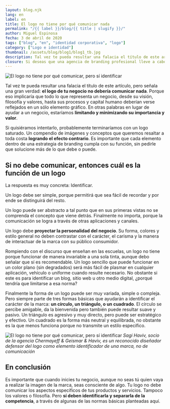 ```yaml
---
layout: blog.njk
lang: en
label: en
title: El logo no tiene por qué comunicar nada
permalink: "/{{ label }}/blog/{{ title | slugify }}/"
author: Miguel Espinosa
fecha: 3 de abril de 2020
tags: ["blog", "en", "identidad corporativa", "logo"]
category: ["Logo e identidad"]
thumbnail: /assets/blog/blog1/blog1_tb.jpg
description: Tal vez te pueda resultar una falacia el título de este artículo, pero señala una gran verdad. El logo de tu negocio no debería comunicar nada, porque eso implicaría que todo lo que representa debería verse reflejado en un sólo gráfico.
closure: Si deseas que una agencia de branding profesional lleve a cabo el desarrollo de tu marca y su logo, contáctanos y demos inicio a tu proyecto.
---
```


![El logo no tiene por qué comunicar, pero sí identificar](/assets/blog/blog1/blog1a.jpg)

Tal vez te pueda resultar una falacia el título de este artículo, pero señala una gran verdad: **el logo de tu negocio no debería comunicar nada**. Porque eso implicaría que todo lo que representa un negocio, desde su visión, filosofía y valores, hasta sus procesos y capital humano deberían verse reflejados en un sólo elemento gráfico. En otras palabras en lugar de ayudar a un negocio, estaríamos **limitando y minimizando su importancia y valor**.

Si quisiéramos intentarlo, probablemente terminaríamos con un logo saturado. Un compendio de imágenes y conceptos que queremos resaltar a toda costa **logrando el efecto contrario**. Es importante que cada elemento dentro de una estrategia de branding cumpla con su función, sin pedirle que solucione más de lo que debe o puede.

## Si no debe comunicar, entonces cuál es la función de un logo

La respuesta es muy concreta: Identificar.

Un logo debe ser simple, porque permitirá que sea fácil de recordar y por ende se distinguirá del resto.

Un logo puede ser abstracto a tal punto que en sus primeras vistas no se comprenda el concepto que viene detrás. Finalmente no importa, porque la comunicación se logra a través de otras aplicaciones y canales.

Un logo debe **proyectar la personalidad del negocio**. Su forma, colores y estilo general no deben contrastar con el carácter, el carisma y la manera de interactuar de la marca con su público consumidor.

Rompiendo con el discurso que enseñan en las escuelas, un logo no tiene porque funcionar de manera invariable a una sola tinta, aunque debo señalar que sí es recomendable. Un logo sencillo que puede funcionar en un color plano (sin degradados) será más fácil de plasmar en cualquier aplicación, vehículo o uniforme cuando resulte necesario. No obstante si este es para identificar un blog, sitio web u otro medio digital, ¿porqué tendría que limitarse a esa norma?

Finalmente la forma de un logo puede ser muy variada, simple o compleja. Pero siempre parte de tres formas básicas que ayudarán a identificar el carácter de la marca: **un círculo, un triángulo, o un cuadrado**. El círculo se percibe amigable, da la bienvenida pero también puede resultar suave y pasivo. Un triángulo es agresivo y muy directo, pero puede ser estratégico y efectivo. Un cuadrado es la forma más neutral y equilibrada, no obstante es la que menos funciona porque no transmite un estilo específico.

![El logo no tiene por qué comunicar, pero sí identificar](/assets/blog/blog1/blog1b.jpg)
*Sagi Haviv, socio de la agencia Chermayeff & Geismar & Haviv, es un reconocido diseñador defensor del logo como elemento identificador de una marca, no de comunicación*

## En conclusión

Es importante que cuando inicies tu negocio, aunque no seas tú quien vaya a realizar la imagen de la marca, seas consciente de algo. Tu logo no debe comunicar los aspectos específicos de tus productos y servicios. Tampoco los valores o filosofía. Pero **sí deben identificarla y separarla de la competencia**, a través de algunas de las normas básicas planteadas aquí.